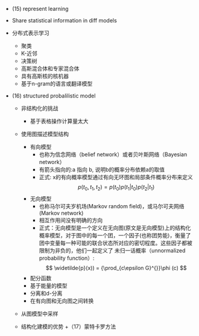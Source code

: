 + (15) represent learning
 + Share statistical information in diff models 
 + 分布式表示学习
 	+ 聚类
 	+ K-近邻
 	+ 决策树
 	+ 高斯混合体和专家混合体
 	+ 具有高斯核的核机器
 	+ 基于n-gram的语言或翻译模型


+ (16) structured probalilistic model
	+ 非结构化的挑战
		+ 基于表格操作计算量太大

	+ 使用图描述模型结构
		+ 有向模型
			+ 也称为信念网络（belief network）或者贝叶斯网络（Bayesian network）
			+ 有箭头指向的:a 指向 b, 说明b的概率分布依赖a的取值
			+ 正式: x的有向概率模型通过有向无环图和局部条件概率分布来定义
				$$p(t_0,t_1,t_2) = p(t_0)p(t_1|t_0)p(t_2|t_1)
                $$
        + 无向模型
        	+ 也称马尔可夫岁机场(Markov random field)，或马尔可夫网络(Markov network)
        	+ 相互作用间没有明确的方向
        	+ 正式：无向模型是一个定义在无向图(原文是无向模型)上的结构化概率模型，对于图中的每一个团，一个因子(也称团势能)，衡量了团中变量每一种可能的联合状态所对应的密切程度。这些因子都被限制为非负的，他们一起定义了 未归一话概率（unnormalized probability function）:
        		$$
                	\widetilde{p}(x)) = {\prod_{c\epsilon G}^{}}\phi (c)
                $$
        + 配分函数
        + 基于能量的模型
        + 分离和d-分离
        + 在有向图和无向图之间转换
    + 从图模型中采样
    + 结构化建模的优势
+（17）蒙特卡罗方法
